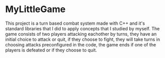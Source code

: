 # MyLittleGame
This project is a turn based combat system made with C++ and it's standard libraries that I did to apply concepts that I studied by myself.
The game consists of two players attacking eachother by turns, they have an initial choice to attack or quit, if they choose to fight, they will take turns in choosing attacks preconfigured in the code, the game ends if one of the players is defeated or if they choose to quit.
